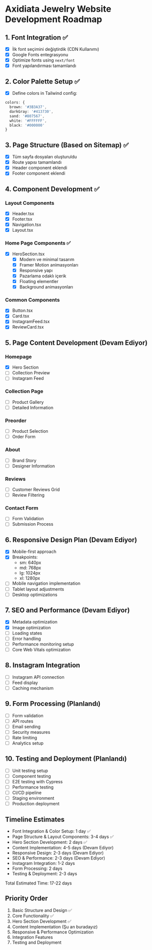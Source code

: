 # Axidiata Jewelry Website Development Roadmap

## 1. Font Integration ✅
- [x] İlk font seçimini değiştirdik (CDN Kullanımı)
- [x] Google Fonts entegrasyonu
- [x] Optimize fonts using `next/font`
- [x] Font yapılandırması tamamlandı

## 2. Color Palette Setup ✅
- [x] Define colors in Tailwind config:
```typescript
colors: {
  brown: '#3B3A37',
  darkGray: '#413730',
  sand: '#807567',
  white: '#FFFFFF',
  black: '#000000'
}
```

## 3. Page Structure (Based on Sitemap) ✅
- [x] Tüm sayfa dosyaları oluşturuldu
- [x] Route yapısı tamamlandı
- [x] Header component eklendi
- [x] Footer component eklendi

## 4. Component Development ✅
### Layout Components
- [x] Header.tsx
- [x] Footer.tsx
- [x] Navigation.tsx
- [x] Layout.tsx

### Home Page Components ✅
- [x] HeroSection.tsx
  - [x] Modern ve minimal tasarım
  - [x] Framer Motion animasyonları
  - [x] Responsive yapı
  - [x] Pazarlama odaklı içerik
  - [x] Floating elementler
  - [x] Background animasyonları

### Common Components
- [x] Button.tsx
- [x] Card.tsx
- [x] InstagramFeed.tsx
- [x] ReviewCard.tsx

## 5. Page Content Development (Devam Ediyor)
### Homepage
- [x] Hero Section
- [ ] Collection Preview
- [ ] Instagram Feed

### Collection Page
- [ ] Product Gallery
- [ ] Detailed Information

### Preorder
- [ ] Product Selection
- [ ] Order Form

### About
- [ ] Brand Story
- [ ] Designer Information

### Reviews
- [ ] Customer Reviews Grid
- [ ] Review Filtering

### Contact Form
- [ ] Form Validation
- [ ] Submission Process

## 6. Responsive Design Plan (Devam Ediyor)
- [x] Mobile-first approach
- [x] Breakpoints:
  - sm: 640px
  - md: 768px
  - lg: 1024px
  - xl: 1280px
- [ ] Mobile navigation implementation
- [ ] Tablet layout adjustments
- [ ] Desktop optimizations

## 7. SEO and Performance (Devam Ediyor)
- [x] Metadata optimization
- [x] Image optimization
- [ ] Loading states
- [ ] Error handling
- [ ] Performance monitoring setup
- [ ] Core Web Vitals optimization

## 8. Instagram Integration
- [ ] Instagram API connection
- [ ] Feed display
- [ ] Caching mechanism

## 9. Form Processing (Planlandı)
- [ ] Form validation
- [ ] API routes
- [ ] Email sending
- [ ] Security measures
- [ ] Rate limiting
- [ ] Analytics setup

## 10. Testing and Deployment (Planlandı)
- [ ] Unit testing setup
- [ ] Component testing
- [ ] E2E testing with Cypress
- [ ] Performance testing
- [ ] CI/CD pipeline
- [ ] Staging environment
- [ ] Production deployment

## Timeline Estimates
- Font Integration & Color Setup: 1 day ✅
- Page Structure & Layout Components: 3-4 days ✅
- Hero Section Development: 2 days ✅
- Content Implementation: 4-5 days (Devam Ediyor)
- Responsive Design: 2-3 days (Devam Ediyor)
- SEO & Performance: 2-3 days (Devam Ediyor)
- Instagram Integration: 1-2 days
- Form Processing: 2 days
- Testing & Deployment: 2-3 days

Total Estimated Time: 17-22 days

## Priority Order
1. Basic Structure and Design ✅
2. Core Functionality ✅
3. Hero Section Development ✅
4. Content Implementation (Şu an buradayız)
5. Responsive & Performance Optimization
6. Integration Features
7. Testing and Deployment